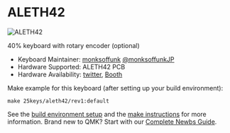 # ALETH42

![ALETH42](https://i.imgur.com/6hJVBQl.png)

40% keyboard with rotary encoder (optional)

* Keyboard Maintainer: [monksoffunk](https://github.com/monksoffunk/) [@monksoffunkJP](https://twitter.com/monksoffunkJP)
* Hardware Supported: ALETH42 PCB
* Hardware Availability: [twitter](https://twitter.com/monksoffunkJP), [Booth](https://25keys.booth.pm/items/2420095)

Make example for this keyboard (after setting up your build environment):

    make 25keys/aleth42/rev1:default

See the [build environment setup](https://docs.qmk.fm/#/getting_started_build_tools) and the [make instructions](https://docs.qmk.fm/#/getting_started_make_guide) for more information. Brand new to QMK? Start with our [Complete Newbs Guide](https://docs.qmk.fm/#/newbs).
